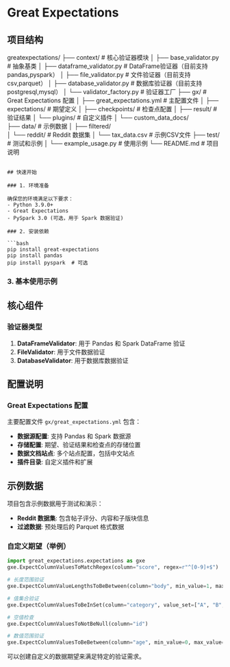 # Great Expectations
## 项目结构
greatexpectations/
├── context/                    # 核心验证器模块
│   ├── base_validator.py       # 抽象基类
│   ├── dataframe_validator.py  # DataFrame验证器（目前支持pandas,pyspark）
│   ├── file_validator.py       # 文件验证器（目前支持csv,parquet）
│   ├── database_validator.py   # 数据库验证器（目前支持postgresql,mysql）
│   └── validator_factory.py    # 验证器工厂
├── gx/                         # Great Expectations 配置
│   ├── great_expectations.yml  # 主配置文件
│   ├── expectations/           # 期望定义
│   ├── checkpoints/           # 检查点配置
│   ├── result/                # 验证结果
│   └── plugins/               # 自定义插件
│       └── custom_data_docs/  
├── data/                      # 示例数据
│   ├── filtered/              
│   └── reddit/               # Reddit 数据集
│   └── tax_data.csv           # 示例CSV文件
├── test/                      # 测试和示例
│   └── example_usage.py       # 使用示例
└── README.md                  # 项目说明
```

## 快速开始

### 1. 环境准备

确保您的环境满足以下要求：
- Python 3.9.0+
- Great Expectations 
- PySpark 3.0 (可选，用于 Spark 数据验证)

### 2. 安装依赖

```bash
pip install great-expectations
pip install pandas
pip install pyspark  # 可选
```

### 3. 基本使用示例
## 核心组件

### 验证器类型

1. **DataFrameValidator**: 用于 Pandas 和 Spark DataFrame 验证
2. **FileValidator**: 用于文件数据验证
3. **DatabaseValidator**: 用于数据库数据验证


## 配置说明

### Great Expectations 配置

主要配置文件 `gx/great_expectations.yml` 包含：

- **数据源配置**: 支持 Pandas 和 Spark 数据源
- **存储配置**: 期望、验证结果和检查点的存储位置
- **数据文档站点**: 多个站点配置，包括中文站点
- **插件目录**: 自定义插件和扩展

## 示例数据

项目包含示例数据用于测试和演示：
- **Reddit 数据集**: 包含帖子评分、内容和子版块信息
- **过滤数据**: 预处理后的 Parquet 格式数据

### 自定义期望（举例）
```python
import great_expectations.expectations as gxe
gxe.ExpectColumnValuesToMatchRegex(column="score", regex=r"^[0-9]+$")

# 长度范围验证
gxe.ExpectColumnValueLengthsToBeBetween(column="body", min_value=1, max_value=1000)

# 值集合验证
gxe.ExpectColumnValuesToBeInSet(column="category", value_set=["A", "B", "C"])

# 空值检查
gxe.ExpectColumnValuesToNotBeNull(column="id")

# 数值范围验证
gxe.ExpectColumnValuesToBeBetween(column="age", min_value=0, max_value=120)
```

可以创建自定义的数据期望来满足特定的验证需求。

